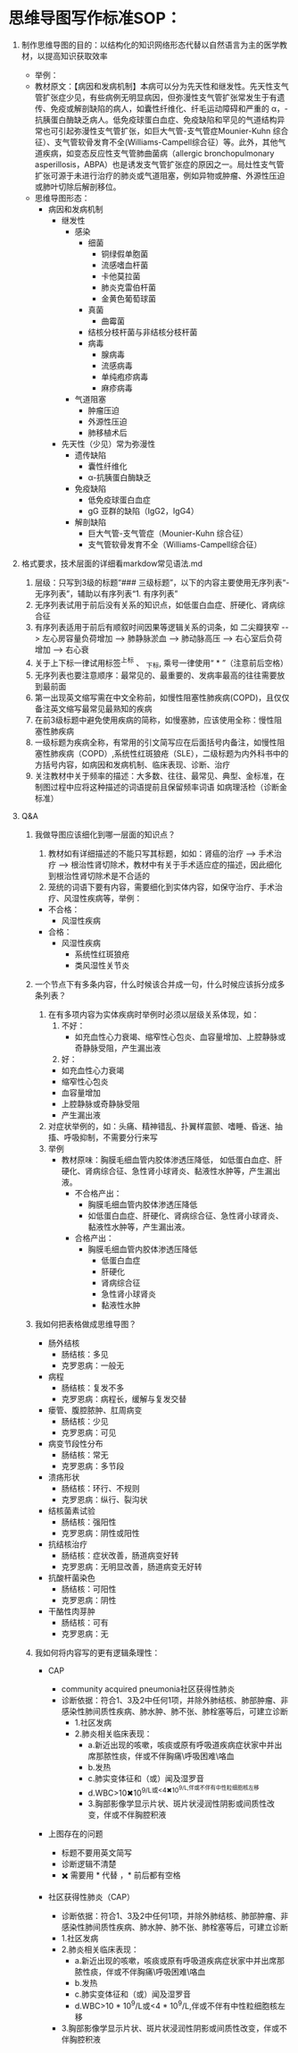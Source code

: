 # 思维导图写作标准SOP：
1. 制作思维导图的目的：以结构化的知识网络形态代替以自然语言为主的医学教材，以提高知识获取效率
    - 举例：
    - 教材原文：【病因和发病机制】本病可以分为先天性和继发性。先天性支气管扩张症少见，有些病例无明显病因，但弥漫性支气管扩张常发生于有遗传、免疫或解剖缺陷的病人，如囊性纤维化、纤毛运动障碍和严重的 α，-抗胰蛋白酶缺乏病人。低免疫球蛋白血症、免疫缺陷和罕见的气道结构异常也可引起弥漫性支气管扩张，如巨大气管-支气管症Mounier-Kuhn 综合征）、支气管软骨发育不全(Williams-Campell综合征）等。此外，其他气道疾病，如变态反应性支气管肺曲菌病（allergic 
  bronchopulmonary asperillosis，ABPA）也是诱发支气管扩张症的原因之一。局灶性支气管扩张可源于未进行治疗的肺炎或气道阻塞，例如异物或肿瘤、外源性压迫或肺叶切除后解剖移位。
    - 思维导图形态：
        - 病因和发病机制
          - 继发性
            - 感染
              - 细菌
                - 铜绿假单胞菌
                - 流感嗜血杆菌
                - 卡他莫拉菌
                - 肺炎克雷伯杆菌
                - 金黄色葡萄球菌
              - 真菌
                - 曲霉菌
              - 结核分枝杆菌与非结核分枝杆菌
              - 病毒
                - 腺病毒
                - 流感病毒
                - 单纯疱疹病毒
                - 麻疹病毒
            - 气道阻塞
              - 肿瘤压迫
              - 外源性压迫
              - 肺移植术后
          - 先天性（少见）常为弥漫性
            - 遗传缺陷
              - 囊性纤维化
              -  α-抗胰蛋白酶缺乏
            - 免疫缺陷
              - 低免疫球蛋白血症
              - gG 亚群的缺陷（IgG2，IgG4）
            - 解剖缺陷
              - 巨大气管-支气管症（Mounier-Kuhn 综合征）
              - 支气管软骨发育不全（Williams-Campell综合征）



2. 格式要求，技术层面的详细看markdow常见语法.md
   
   1. 层级：只写到3级的标题“### 三级标题”，以下的内容主要使用无序列表“- 无序列表”，辅助以有序列表“1. 有序列表”
   2. 无序列表试用于前后没有关系的知识点，如低蛋白血症、肝硬化、肾病综合征
   3. 有序列表适用于前后有顺叙时间因果等逻辑关系的词条，如 二尖瓣狭窄 --> 左心房容量负荷增加 --> 肺静脉淤血 --> 肺动脉高压 --> 右心室后负荷增加 --> 右心衰
   4. 关于上下标一律试用标签<sup>上标</sup> 、 <sub>下标</sub>, 乘号一律使用“ * ”（注意前后空格）
   5. 无序列表也要注意顺序：最常见的、最重要的、发病率最高的往往需要放到最前面
   6. 第一出现英文缩写需在中文全称前，如慢性阻塞性肺疾病(COPD)，且仅仅备注英文缩写最常见最熟知的疾病
   7. 在前3级标题中避免使用疾病的简称，如慢塞肺，应该使用全称：慢性阻塞性肺疾病
   8. 一级标题为疾病全称，有常用的引文简写应在后面括号内备注，如慢性阻塞性肺疾病（COPD）,系统性红斑狼疮（SLE），二级标题为内外科书中的方括号内容，如病因和发病机制、临床表现、诊断、治疗
   9. 关注教材中关于频率的描述：大多数、往往、最常见、典型、金标准，在制图过程中应将这种描述的词语提前且保留频率词语 如病理活检（诊断金标准）
   

3. Q&A
   1. 我做导图应该细化到哪一层面的知识点？
      1. 教材如有详细描述的不能只写其标题，如如：肾癌的治疗 --> 手术治疗 --> 根治性肾切除术，教材中有关于手术适应症的描述，因此细化到根治性肾切除术是不合适的
      2. 笼统的词语下要有内容，需要细化到实体内容，如保守治疗、手术治疗、风湿性疾病等，举例：
        - 不合格：
           - 风湿性疾病
        - 合格： 
          - 风湿性疾病
            - 系统性红斑狼疮
            - 类风湿性关节炎
   2. 一个节点下有多条内容，什么时候该合并成一句，什么时候应该拆分成多条列表？
         1. 在有多项内容为实体疾病时举例时必须以层级关系体现，如：
            1. 不好：  
               - 如充血性心力衰竭、缩窄性心包炎、血容量增加、上腔静脉或奇静脉受阻，产生漏出液
            2. 好： 
            - 如充血性心力衰竭
            - 缩窄性心包炎
            - 血容量增加
            - 上腔静脉或奇静脉受阻
            - 产生漏出液
         2. 对症状举例的，如：头痛、精神错乱、扑翼样震颤、嗜睡、昏迷、抽搐、呼吸抑制，不需要分行来写
         3. 举例
            - 教材原味：胸膜毛细血管内胶体渗透压降低， 如低蛋白血症、肝硬化、肾病综合征、急性肾小球肾炎、黏液性水肿等，产生漏出液。
              - 不合格产出：
                - 胸膜毛细血管内胶体渗透压降低
                - 如低蛋白血症、肝硬化、肾病综合征、急性肾小球肾炎、黏液性水肿等，产生漏出液。
              - 合格产出：
                - 胸膜毛细血管内胶体渗透压降低
                  - 低蛋白血症
                  - 肝硬化
                  - 肾病综合征
                  - 急性肾小球肾炎
                  - 黏液性水肿

   3.  我如何把表格做成思维导图？
       - 肠外结核
         - 肠结核：多见
         - 克罗恩病：一般无
       - 病程
         - 肠结核：复发不多
         - 克罗恩病：病程长，缓解与复发交替
       - 瘘管、腹腔脓肿、肛周病变
         - 肠结核：少见
         - 克罗恩病：可见
       - 病变节段性分布
         - 肠结核：常无
         - 克罗恩病：多节段
       - 溃疡形状
         - 肠结核：环行、不规则
         - 克罗恩病：纵行、裂沟状
       - 结核菌素试验
         - 肠结核：强阳性
         - 克罗恩病：阴性或阳性
       - 抗结核治疗
         - 肠结核：症状改善，肠道病变好转
         - 克罗恩病：无明显改善，肠道病变无好转
       - 抗酸杆菌染色
         - 肠结核：可阳性
         - 克罗恩病：阴性
       - 干酪性肉芽肿
         - 肠结核：可有
         - 克罗恩病：无
  
   4. 我如何将内容写的更有逻辑条理性：
      - CAP
        - community acquired pneumonia社区获得性肺炎
        - 诊断依据：符合1、3及2中任何1项，并除外肺结核、肺部肿瘤、非感染性肺间质性疾病、肺水肿、肺不张、肺栓塞等后，可建立诊断
          - 1.社区发病
          - 2.肺炎相关临床表现：
            - a.新近出现的咳嗽，咳痰或原有呼吸道疾病症状家中并出席那脓性痰，伴或不伴胸痛\呼吸困难\咯血
            - b.发热
            - c.肺实变体征和（或）闻及湿罗音
            - d.WBC>10✖10<sup>9/L或<4✖10<sup>9/L,伴或不伴有中性粒细胞核左移
            - 3.胸部影像学显示片状、斑片状浸润性阴影或间质性改变，伴或不伴胸腔积液

      - 上图存在的问题
        - 标题不要用英文简写
        - 诊断逻辑不清楚
        - ✖️ 需要用 * 代替 ，* 前后都有空格
          
      - 社区获得性肺炎（CAP）
        - 诊断依据：符合1、3及2中任何1项，并除外肺结核、肺部肿瘤、非感染性肺间质性疾病、肺水肿、肺不张、肺栓塞等后，可建立诊断
        - 1.社区发病
        - 2.肺炎相关临床表现：
          - a.新近出现的咳嗽，咳痰或原有呼吸道疾病症状家中并出席那脓性痰，伴或不伴胸痛\呼吸困难\咯血
          - b.发热
          - c.肺实变体征和（或）闻及湿罗音
          - d.WBC>10 * 10<sup>9</sup>/L或<4 * 10<sup>9</sup>/L,伴或不伴有中性粒细胞核左移
        - 3.胸部影像学显示片状、斑片状浸润性阴影或间质性改变，伴或不伴胸腔积液







